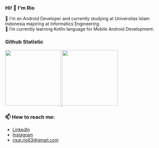 ### Hi! 👋 I'm Rio

💬 I'm an Android Developer and currently studying at Universitas Islam Indonesia majoring at Informatics Engineering.\
🌱 I’m currently learning Kotlin language for Mobile Android Development.

### Github Statistic
<p align="left">
<a href="https://github.com/riorisqi">
  <img height="180em" src="https://github-readme-stats-eight-theta.vercel.app/api?username=riorisqi&show_icons=true&theme=algolia&include_all_commits=true&count_private=true"/>
  <img height="180em" src="https://github-readme-stats-eight-theta.vercel.app/api/top-langs/?username=riorisqi&layout=compact&langs_count=8&theme=algolia"/>
</a>
</p>

### 📫 How to reach me:
- <a href="https://linkedin.com/in/rio-risqi-akbar-herlambang-61134b202/">LinkedIn</a>
- <a href="https://www.instagram.com/riorisqiia/">Instagram</a>
- risqi.rio63@gmail.com

<!--
**riorisqi/riorisqi** is a ✨ _special_ ✨ repository because its `README.md` (this file) appears on your GitHub profile.

Here are some ideas to get you started:

- 🔭 I’m currently working on ...
- 🌱 I’m currently learning ...
- 👯 I’m looking to collaborate on ...
- 🤔 I’m looking for help with ...
- 💬 Ask me about ...
- 📫 How to reach me: ...
- 😄 Pronouns: ...
- ⚡ Fun fact: ...
-->
